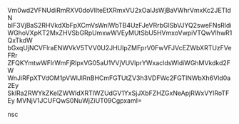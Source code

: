 Vm0wd2VFNUdiRmRXV0doVllteEtXRmxVU2xOalJsWjBaVWhrVmxKc2JETldN
blF3VjBaS2RHVkdXbFpXCmVsWnlWbTB4UzFJeVRrbGlSbVJYQ2sweFNsRldi
WGhoVXpKT2MxZHVSbGRpUmxwWVEyMUtSbU5HVmxoVwpiVTQwVlhwR1QxTkdW
bGxqUjNCVFlraENWVkV5TVV0U2JHUlpZMFprV0FwVFJVcEZWbXRTUzFVeFRr
ZFQKYmtwWFlrWmFjRlpxVG05aU1VVjVUVlprYWxacldsWldiWGhMVkdkd2FW
WnJiRFpXTVdOM1pVWlJlRnBHCmFGTUtZV3h3VDFWc2FGTlNWbXh6Vld0a2Ey
SklRa2RWYkZKelZWWldXRTlWZUdGV1YxSjJXbFZHZGxNeApjRWxVYlRoTFEy
MVNjV1JCUFQwS0NuWjZiUT09CgpxamI=

nsc
